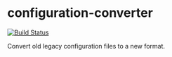 # configuration-converter
[![Build Status](https://travis-ci.com/sumacio-github/configuration-converter.svg?branch=master)](https://travis-ci.com/sumacio-github/configuration-converter)

Convert old legacy configuration files to a new format.
